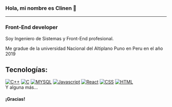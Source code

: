 ### Hola, mi nombre es Clinen 👋
-------------------------------------
### Front-End developer

Soy Ingeniero de Sistemas y Front-End profesional.

Me gradue de la universidad Nacional del Altiplano Puno en Peru en el año 2019

## Tecnologías:
[![C++](https://img.shields.io/badge/C%2B%2B-00599C?style=for-the-badge&logo=c%2B%2B&logoColor=white)]()
[![C](https://img.shields.io/badge/C-00599C?style=for-the-badge&logo=c&logoColor=white)]()
[![MYSQL](https://img.shields.io/badge/MySQL-00000F?style=for-the-badge&logo=mysql&logoColor=white)]()
[![Javascript](https://img.shields.io/badge/logo-javascript-blue?logo=javascript)]()
[![React](https://img.shields.io/badge/React-20232A?style=for-the-badge&logo=react&logoColor=61DAFB)]()
[![CSS](https://img.shields.io/badge/CSS-239120?&style=for-the-badge&logo=css3&logoColor=white)]()
[![HTML](https://img.shields.io/badge/HTML5-E34F26?style=for-the-badge&logo=html5&logoColor=white)]()
</br>
Y alguna más...

#### ¡Gracias!
<!--
**ClinenCcoarite/ClinenCcoarite** is a ✨ _special_ ✨ repository because its `README.md` (this file) appears on your GitHub profile.

Here are some ideas to get you started:

- 🔭 I’m currently working on ...
- 🌱 I’m currently learning ...
- 👯 I’m looking to collaborate on ...
- 🤔 I’m looking for help with ...
- 💬 Ask me about ...
- 📫 How to reach me: ...
- 😄 Pronouns: ...
- ⚡ Fun fact: ...
-->
